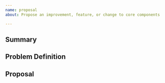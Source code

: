 ```yaml
---
name: proposal
about: Propose an improvement, feature, or change to core components

---
```


<!-- < < < < < < < < < < < < < < < < < < < < < < < < < < < < < < < < < ☺
v                            ✰  Thanks for proposing an improvement! ✰
v    Before smashing the submit button please review the template.
v    Word of caution: poorly thought-out proposals may be rejected
v                     without deliberation
☺ > > > > > > > > > > > > > > > > > > > > > > > > > > > > > > > > >  -->

## Summary

<!-- Short, concise description of the proposed feature / change -->

## Problem Definition

<!-- Why do we need this feature?
What problems may be addressed by introducing this feature?
What benefits does we gain by including this feature?
Are there any disadvantages of including this feature? -->

## Proposal

<!-- Detailed description of requirements of implementation -->

